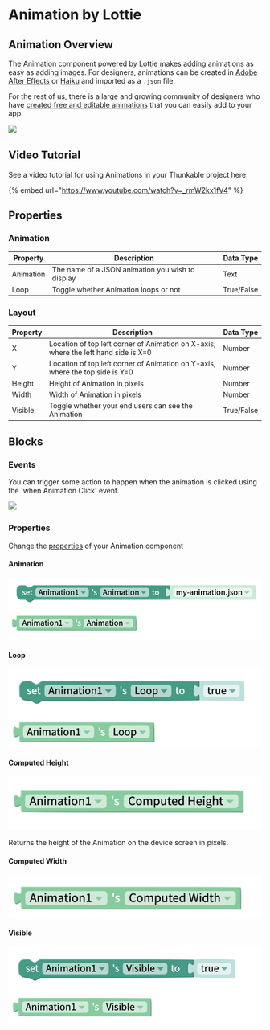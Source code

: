 # Animation by Lottie

## Animation Overview

The Animation component powered by [Lottie ](https://airbnb.design/lottie/)makes adding animations as easy as adding images. For designers, animations can be created in [Adobe After Effects](https://www.adobe.com/products/aftereffects.html) or [Haiku](https://www.haiku.ai/) and imported as a `.json` file.

For the rest of us, there is a large and growing community of designers who have [created free and editable animations](https://www.lottiefiles.com/community) that you can easily add to your app.

![](.gitbook/assets/animation-lottie-fig-1.gif)

## Video Tutorial

See a video tutorial for using Animations in your Thunkable project here:

{% embed url="https://www.youtube.com/watch?v=_rmW2kx1fV4" %}

## Properties

### Animation

| Property  | Description                                      | Data Type  |
| --------- | ------------------------------------------------ | ---------- |
| Animation | The name of a JSON animation you wish to display | Text       |
| Loop      | Toggle whether Animation loops or not            | True/False |

### Layout

| Property | Description                                                                         | Data Type  |
| -------- | ----------------------------------------------------------------------------------- | ---------- |
| X        | Location of top left corner of Animation on X-axis, where the left hand side is X=0 | Number     |
| Y        | Location of top left corner of Animation on Y-axis, where the top side is Y=0       | Number     |
| Height   | Height of Animation in pixels                                                       | Number     |
| Width    | Width of Animation in pixels                                                        | Number     |
| Visible  | Toggle whether your end users can see the Animation                                 | True/False |

## Blocks

### Events

You can trigger some action to happen when the animation is clicked using the 'when Animation Click' event.

![](.gitbook/assets/lottieclick.png)

### Properties

Change the [properties](lottie.md#properties) of your Animation component

#### Animation

![](.gitbook/assets/animation-file.png)

#### Loop

![](.gitbook/assets/animation-loop.png)

#### Computed Height

![](.gitbook/assets/animation-height.png)

Returns the height of the Animation on the device screen in pixels.

#### Computed Width

![](.gitbook/assets/animation-width.png)

#### Visible

![](.gitbook/assets/animation-visible.png)
